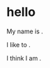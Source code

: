 # hello

My name is <Gabriel Yang>.

I like to <be the best software developer>.

I think I am <not there yet>.

